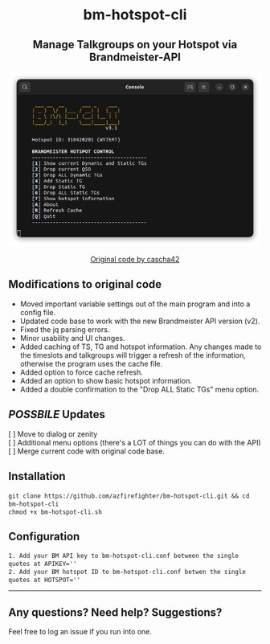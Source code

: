 <center>

# bm-hotspot-cli

## Manage Talkgroups on your Hotspot via Brandmeister-API

![Screenshot](Screenshot.png)

[Original code by cascha42](https://github.com/cascha42/bm-hotspot-cli)

</center>

## Modifications to original code
- Moved important variable settings out of the main program
and into a config file.
- Updated code base to work with the new Brandmeister API version (v2).
- Fixed the jq parsing errors.
- Minor usability and UI changes.
- Added caching of TS, TG and hotspot information.  Any changes made to the
timeslots and talkgroups will trigger a refresh of the information, otherwise
the program uses the cache file.
- Added option to force cache refresh.
- Added an option to show basic hotspot information.
- Added a double confirmation to the "Drop ALL Static TGs" menu option.

## *POSSBILE* Updates
[ ] Move to dialog or zenity  
[ ] Additional menu options (there's a LOT of things you can do with the API)  
[ ] Merge current code with original code base. 

## Installation
```
git clone https://github.com/azfirefighter/bm-hotspot-cli.git && cd bm-hotspot-cli
chmod +x bm-hotspot-cli.sh
```
## Configuration
```
1. Add your BM API key to bm-hotspot-cli.conf between the single quotes at APIKEY=''
2. Add your BM hotspot ID to bm-hotspot-cli.conf betwen the single quotes at HOTSPOT=''
```
 
 
---
## Any questions? Need help? Suggestions?
Feel free to log an issue if you run into one.